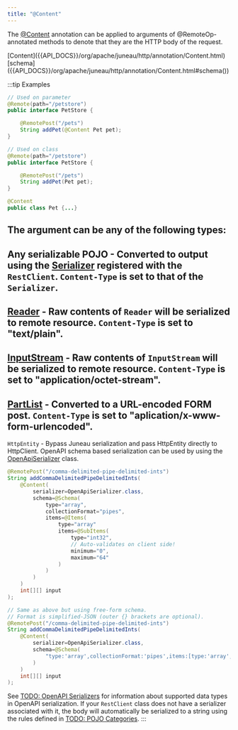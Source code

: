 ```yaml
---
title: "@Content"
---
```


The [@Content]({{API_DOCS}}/org/apache/juneau/http/annotation/Content.html) annotation can be applied to arguments of @RemoteOp-annotated methods to denote that they are the HTTP body of the request.

<tree>
<node-0><java-annotation>[Content]({{API_DOCS}}/org/apache/juneau/http/annotation/Content.html)</java-annotation></node-0>
<node-1><java-method-annotation>[schema]({{API_DOCS}}/org/apache/juneau/http/annotation/Content.html#schema())</java-method-annotation></node-1>
</tree>

:::tip Examples
```java
// Used on parameter
@Remote(path="/petstore")
public interface PetStore {

    @RemotePost("/pets")
    String addPet(@Content Pet pet);
}
```

```java
// Used on class
@Remote(path="/petstore")
public interface PetStore {

    @RemotePost("/pets")
    String addPet(Pet pet);
}

@Content
public class Pet {...}
```

The argument can be any of the following types:
-
Any serializable POJO - Converted to output using the [Serializer]({{API_DOCS}}/org/apache/juneau/serializer/Serializer.html) registered with the `RestClient`.
`Content-Type` is set to that of the `Serializer`.
-
[Reader]({{API_DOCS}}/java/io/Reader.html) - Raw contents of `Reader` will be serialized to remote resource.
`Content-Type` is set to "text/plain".
-
[InputStream]({{API_DOCS}}/java/io/InputStream.html) - Raw contents of `InputStream` will be serialized to remote resource.
`Content-Type` is set to "application/octet-stream".
-
[PartList]({{API_DOCS}}/org/apache/juneau/http/part/PartList.html) - Converted to a URL-encoded FORM post.
`Content-Type` is set to "aplication/x-www-form-urlencoded".
-
`HttpEntity` - Bypass Juneau serialization and pass HttpEntity directly to HttpClient.
OpenAPI schema based serialization can be used by using the [OpenApiSerializer]({{API_DOCS}}/org/apache/juneau/oapi/OpenApiSerializer.html) class.

```java
@RemotePost("/comma-delimited-pipe-delimited-ints")
String addCommaDelimitedPipeDelimitedInts(
    @Content(
        serializer=OpenApiSerializer.class,
        schema=@Schema(
            type="array",
            collectionFormat="pipes",
            items=@Items(
                type="array"
                items=@SubItems(
                    type="int32",
                    // Auto-validates on client side!
                    minimum="0",
                    maximum="64"
                )
            )
        )
    )
    int[][] input
);
```

```java
// Same as above but using free-form schema.
// Format is simplified-JSON (outer {} brackets are optional).
@RemotePost("/comma-delimited-pipe-delimited-ints")
String addCommaDelimitedPipeDelimitedInts(
    @Content(
        serializer=OpenApiSerializer.class,
        schema=@Schema(
            "type:'array',collectionFormat:'pipes',items:[type:'array',items:[type:'int32',minimum:0,maximum:64]]"
        )
    )
    int[][] input
);
```

See [TODO: OpenAPI Serializers](TODO.md) for information about supported data types in OpenAPI serialization.
If your `RestClient` class does not have a serializer associated with it, the body will automatically be serialized to a
string using the rules defined in [TODO: POJO Categories](TODO.md).
:::